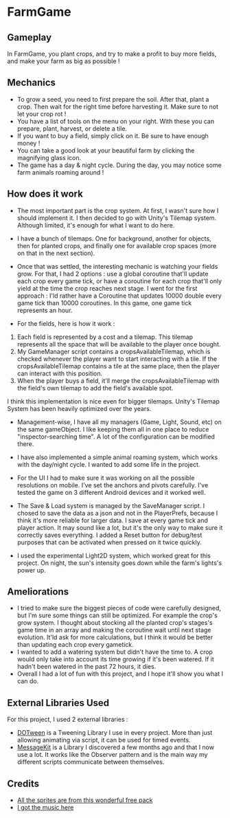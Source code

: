 # FarmGame

[game-screenshot]: images/screenshot.png

## Gameplay

In FarmGame, you plant crops, and try to make a profit to buy more fields, and make your farm as big as possible !

## Mechanics

* To grow a seed, you need to first prepare the soil. After that, plant a crop. Then wait for the right time before harvesting it. Make sure to not let your crop rot !
* You have a list of tools on the menu on your right. With these you can prepare, plant, harvest, or delete a tile.
* If you want to buy a field, simply click on it. Be sure to have enough money !
* You can take a good look at your beautiful farm by clicking the magnifying glass icon.
* The game has a day & night cycle. During the day, you may notice some farm animals roaming around !


## How does it work

* The most important part is the crop system. At first, I wasn't sure how I should implement it. I then decided to go with Unity's Tilemap system. Although limited, it's enough for what I want to do here.
* I have a bunch of tilemaps. One for background, another for objects, then for planted crops, and finally one for available crop spaces (more on that in the next section).
* Once that was settled, the interesting mechanic is watching your fields grow. For that, I had 2 options : use a global coroutine that'll update each crop every game tick, or have a coroutine for each crop that'll only yield at the time the crop reaches next stage.
I went for the first approach : I'ld rather have a Coroutine that updates 10000 double every game tick than 10000 coroutines. In this game, one game tick represents an hour.

* For the fields, here is how it work :
1. Each field is represented by a cost and a tilemap. This tilemap represents all the space that will be available to the player once bought.
2. My GameManager script contains a cropsAvailableTilemap, which is checked whenever the player want to start interacting with a tile. If the cropsAvailableTilemap contains a tile at the same place, then the player can interact with this position.
3. When the player buys a field, it'll merge the cropsAvailableTilemap with the field's own tilemap to add the field's available spot.

I think this implementation is nice even for bigger tilemaps. Unity's Tilemap System has been heavily optimized over the years.

* Management-wise, I have all my managers (Game, Light, Sound, etc) on the same gameObject. I like keeping them all in one place to reduce "inspector-searching time". A lot of the configuration can be modified there.

* I have also implemented a simple animal roaming system, which works with the day/night cycle. I wanted to add some life in the project.

* For the UI I had to make sure it was working on all the possible resolutions on mobile. I've set the anchors and pivots carefully. I've tested the game on 3 different Android devices and it worked well.

* The Save & Load system is managed by the SaveManager script. I chosed to save the data as a json and not in the PlayerPrefs, because I think it's more reliable for larger data.
I save at every game tick and player action. It may sound like a lot, but it's the only way to make sure it correctly saves everything.
I added a Reset button for debug/test purposes that can be activated when pressed on it twice quickly.

* I used the experimental Light2D system, which worked great for this project. On night, the sun's intensity goes down while the farm's lights's power up.

## Ameliorations
* I tried to make sure the biggest pieces of code were carefully designed, but I'm sure some things can still be optimized. For example the crop's grow system. I thought about stocking all the planted crop's stages's game time in an array and making the coroutine wait until next stage evolution. It'ld ask for more calculations, but I think it would be better than updating each crop every gametick.
* I wanted to add a watering system but didn't have the time to. A crop would only take into account its time growing if it's been watered. If it hadn't been watered in the past 72 hours, it dies.
* Overall I had a lot of fun with this project, and I hope it'll show you what I can do.

## External Libraries Used
For this project, I used 2 external libraries :
* [DOTween](http://dotween.demigiant.com/index.php) is a Tweening Library I use in every project. More than just allowing animating via script, it can be used for timed events.
* [MessageKit](https://github.com/prime31/MessageKit) is a Library I discovered a few months ago and that I now use a lot. It works like the Observer pattern and is the main way my different scripts communicate between themselves.


## Credits 

* [All the sprites are from this wonderful free pack](https://sondanielson.itch.io/simple-farm-pack)
* [I got the music here](https://opengameart.org/content/casual-game-track)
